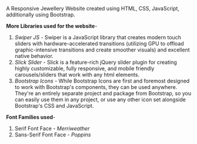 A Responsive Jewellery Website created using HTML, CSS, JavaScript, additionally using Bootstrap.

**More Libraries used for the website**-
1. *Swiper JS* - Swiper is a JavaScript library that creates modern touch sliders with hardware-accelerated transitions (utilizing GPU to offload graphic-intensive transitions and create smoother visuals) and excellent native behavior.
2. *Slick Slider* - Slick is a feature-rich jQuery slider plugin for creating highly customizable, fully responsive, and mobile friendly carousels/sliders that work with any html elements.
3. *Bootstrap Icons* - While Bootstrap Icons are first and foremost designed to work with Bootstrap's components, they can be used anywhere. They're an entirely separate project and package from Bootstrap, so you can easily use them in any project, or use any other icon set alongside Bootstrap's CSS and JavaScript.

**Font Families used**-
1. Serif Font Face - *Merriweather*
2. Sans-Serif Font Face - *Poppins*
